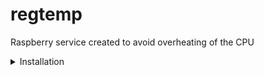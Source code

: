 # regtemp
Raspberry service created to avoid overheating of the CPU

<details>
  <summary>Installation</summary>
  <p>
    Follow instructions to install the service
    ```sh
    git clone https://github.com/musinguil/regtemp.git
    cd regtemp
    sudo chmod +x INSTALL
    ./INSTALL
    ```
  </p>
</details>
